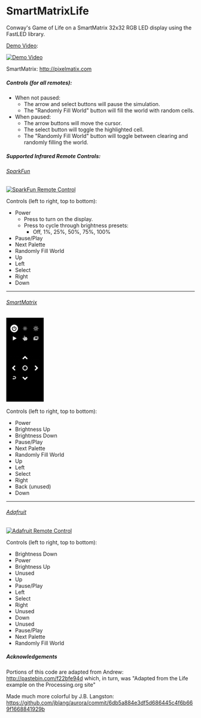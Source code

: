 SmartMatrixLife
=================

Conway's Game of Life on a SmartMatrix 32x32 RGB LED display using the FastLED library.

[Demo Video](https://www.youtube.com/watch?v=lLjxPQNDcus):

[![Demo Video](http://img.youtube.com/vi/lLjxPQNDcus/0.jpg)](https://www.youtube.com/watch?v=lLjxPQNDcus)

SmartMatrix: http://pixelmatix.com

##### Controls (for all remotes):

* When not paused:
  * The arrow and select buttons will pause the simulation.
  * The "Randomly Fill World" button will fill the world with random cells.
* When paused: 
  * The arrow buttons will move the cursor.
  * The select button will toggle the highlighted cell.
  * The "Randomly Fill World" button will toggle between clearing and randomly filling the world.

##### Supported Infrared Remote Controls:

###### [SparkFun](https://www.sparkfun.com/products/11759)
[![SparkFun Remote Control](https://cdn.sparkfun.com/r/92-92/assets/parts/7/9/8/6/11759-01.jpg "SparkFun Remote Control")](https://www.sparkfun.com/products/11759)

Controls (left to right, top to bottom):

* Power
  * Press to turn on the display.
  * Press to cycle through brightness presets:
    * Off, 1%, 25%, 50%, 75%, 100%
* Pause/Play
* Next Palette
* Randomly Fill World
* Up
* Left
* Select
* Right
* Down

-------------------------------------------------------------------

###### [SmartMatrix](http://docs.pixelmatix.com/SmartMatrix/postkick.html)
[![SmartMatrix Remote Control](SmartMatrix-Remote.png "SmartMatrix Remote Control")](http://docs.pixelmatix.com/SmartMatrix/postkick.html)

Controls (left to right, top to bottom):

* Power
* Brightness Up
* Brightness Down
* Pause/Play
* Next Palette
* Randomly Fill World
* Up
* Left
* Select
* Right
* Back (unused)
* Down

--------------------------------------------------------

###### [Adafruit](https://www.adafruit.com/products/389)
[![Adafruit Remote Control](https://cdn-shop.adafruit.com/145x109/389-03.jpg "Adafruit Remote Control")](https://www.adafruit.com/products/389)

Controls (left to right, top to bottom):

* Brightness Down
* Power
* Brightness Up
* Unused
* Up
* Pause/Play
* Left
* Select
* Right
* Unused
* Down
* Unused
* Pause/Play
* Next Palette
* Randomly Fill World

##### Acknowledgements

Portions of this code are adapted from Andrew: http://pastebin.com/f22bfe94d
which, in turn, was "Adapted from the Life example on the Processing.org site"
 
Made much more colorful by J.B. Langston: https://github.com/jblang/aurora/commit/6db5a884e3df5d686445c4f6b669f1668841929b
